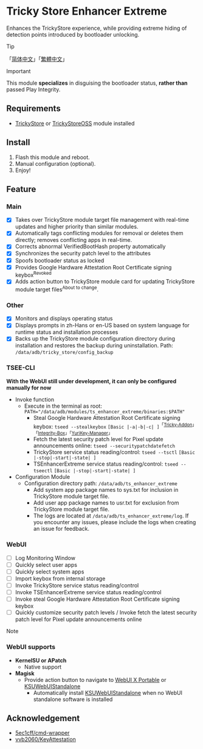 # Tricky Store Enhancer Extreme
Enhances the TrickyStore experience, while providing extreme hiding of detection points introduced by bootloader unlocking.

> [!TIP]
> 「[简体中文](README4zh-Hans.md)」「[繁體中文](README4zh-Hant.md)」

> [!IMPORTANT]
> This module **specializes** in disguising the bootloader status, **rather than** passed Play Integrity.

## Requirements
- [TrickyStore](https://github.com/5ec1cff/TrickyStore) or [TrickyStoreOSS](https://github.com/beakthoven/TrickyStoreOSS) module installed

## Install
1. Flash this module and reboot.
2. Manual configuration (optional).
3. Enjoy!

## Feature
### Main
- [x] Takes over TrickyStore module target file management with real-time updates and higher priority than similar modules.
- [x] Automatically tags conflicting modules for removal or deletes them directly; removes conflicting apps in real-time.
- [x] Corrects abnormal VerifiedBootHash property automatically
- [x] Synchronizes the security patch level to the attributes
- [x] Spoofs bootloader status as locked
- [x] Provides Google Hardware Attestation Root Certificate signing keybox<sup>Revoked</sup>
- [x] Adds action button to TrickyStore module card for updating TrickyStore module target files<sup>About to change</sup>.

### Other
- [x] Monitors and displays operating status
- [x] Displays prompts in zh-Hans or en-US based on system language for runtime status and installation processes
- [x] Backs up the TrickyStore module configuration directory during installation and restores the backup during uninstallation. Path: `/data/adb/tricky_store/config_backup`

### TSEE-CLI
**With the WebUI still under development, it can only be configured manually for now**
- Invoke function
  - Execute in the terminal as root: `PATH="/data/adb/modules/ts_enhancer_extreme/binaries:$PATH"`
    - Steal Google Hardware Attestation Root Certificate signing keybox: `tseed --stealkeybox` `[Basic |-a|-b|-c| ]`<sup>「[Tricky-Addon](https://github.com/KOWX712/Tricky-Addon-Update-Target-List)」「[Integrity-Box](https://github.com/MeowDump/Integrity-Box)」「[YuriKey-Manager](https://github.com/YurikeyDev/yurikey)」</sup>
    - Fetch the latest security patch level for Pixel update announcements online: `tseed --securitypatchdatefetch`
    - TrickyStore service status reading/control: `tseed --tsctl` `[Basic |-stop|-start|-state| ]`
    - TSEnhancerExtreme service status reading/control: `tseed --tseectl` `[Basic |-stop|-start|-state| ]`
- Configuration Module
  - Configuration directory path: `/data/adb/ts_enhancer_extreme`
    - Add system app package names to sys.txt for inclusion in TrickyStore module target file.
    - Add user app package names to usr.txt for exclusion from TrickyStore module target file.
    - The logs are located at `/data/adb/ts_enhancer_extreme/log`. If you encounter any issues, please include the logs when creating an issue for feedback.

### WebUI
- [ ] Log Monitoring Window
- [ ] Quickly select user apps
- [ ] Quickly select system apps
- [ ] Import keybox from internal storage
- [ ] Invoke TrickyStore service status reading/control
- [ ] Invoke TSEnhancerExtreme service status reading/control
- [ ] Invoke steal Google Hardware Attestation Root Certificate signing keybox
- [ ] Quickly customize security patch levels / Invoke fetch the latest security patch level for Pixel update announcements online

> [!NOTE]
> ### WebUI supports
>   - **KernelSU or APatch**
>     - Native support
>   - **Magisk** 
>     - Provide action button to navigate to [WebUI X Portable](https://github.com/MMRLApp/WebUI-X-Portable) or [KSUWebUIStandalone](https://github.com/5ec1cff/KsuWebUIStandalone)
>       - Automatically install [KSUWebUIStandalone](https://github.com/5ec1cff/KsuWebUIStandalone) when no WebUI standalone software is installed

## Acknowledgement
- [5ec1cff/cmd-wrapper](https://gist.github.com/5ec1cff/4b3a3ef329094e1427e2397cfa2435ff)
- [vvb2060/KeyAttestation](https://github.com/vvb2060/KeyAttestation)